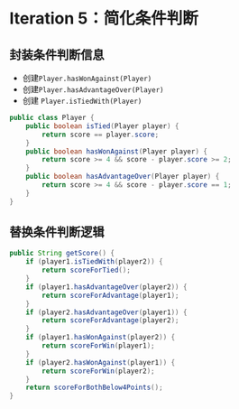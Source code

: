 # Iteration 5：简化条件判断

## 封装条件判断信息

- 创建`Player.hasWonAgainst(Player)`
- 创建`Player.hasAdvantageOver(Player)`
- 创建 `Player.isTiedWith(Player)`

```java
public class Player {
    public boolean isTied(Player player) {
        return score == player.score;
    }
    public boolean hasWonAgainst(Player player) {
        return score >= 4 && score - player.score >= 2;
    }
    public boolean hasAdvantageOver(Player player) {
        return score >= 4 && score - player.score == 1;
    }
}
```

## 替换条件判断逻辑
```java
public String getScore() {
    if (player1.isTiedWith(player2)) {
        return scoreForTied();
    }
    if (player1.hasAdvantageOver(player2)) {
        return scoreForAdvantage(player1);
    }
    if (player2.hasAdvantageOver(player1)) {
        return scoreForAdvantage(player2);
    }
    if (player1.hasWonAgainst(player2)) {
        return scoreForWin(player1);
    }
    if (player2.hasWonAgainst(player1)) {
        return scoreForWin(player2);
    }
    return scoreForBothBelow4Points();
}
```
